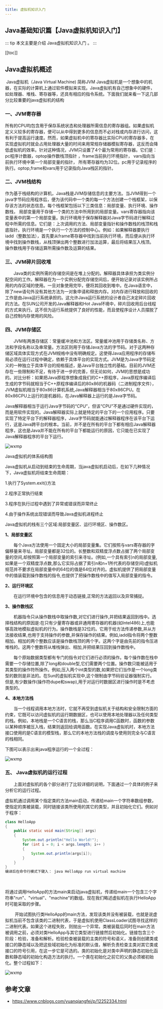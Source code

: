 ```yaml
---
title: 虚拟机知识入门
---
```


## Java基础知识篇【Java虚拟机知识入门】

::: tip
本文主要是介绍 Java虚拟机知识入门 。
:::

[[toc]]

## Java虚拟机概述

​    Java虚拟机（Java Virtual Machine) 简称JVM Java虚拟机是一个想象中的机器，在实际的计算机上通过软件模拟来实现。Java虚拟机有自己想象中的硬件，如处理器、堆栈、寄存器等，还具有相应的指令系统。下面我们就来看一下这几部分比较重要的java虚拟机的结构

### 一、JVM寄存器

​    所有的CPU均包含用于保存系统状态和处理器所需信息的寄存器组。如果虚拟机定义义较多的寄存器，便可以从中得到更多的信息而不必对栈或内存进行访问，这有利于提高运行速度。然而，如果虚拟机中的寄存器比实际CPU的寄存器多，在实现虚拟机时就会占用处理器大量的时间来用常规存储器模拟寄存器，这反而会降低虚拟机的效率。针对这种情况，JVM只设置了4个最为常用的寄存器。它们是：pc程序计数器，optop操作数栈顶指针 ，frame当前执行环境指针， vars指向当前执行环境中第一个局部变量的指针， 所有寄存器均为32位。pc用于记录程序的执行。optop,frame和vars用于记录指向Java栈区的指针。

### 二、JVM栈结构

​    作为基于栈结构的计算机，Java栈是JVM存储信息的主要方法。当JVM得到一个java字节码应用程序后，便为该代码中一个类的每一个方法创建一个栈框架，以保存该方法的状态信息。每个栈框架包括以下三类信息：局部变量、执行环境、操作数栈， 局部变量用于存储一个类的方法中所用到的局部变量。vars寄存器指向该变量表中的第一个局部变量。执行环境用于保存解释器对Java字节码进行解释过程中所需的信息。它们是：上次调用的方法、局部变量指针和操作数栈的栈顶和栈底指针。执行环境是一个执行一个方法的控制中心。例如：如果解释器要执行iadd（整数加法），首先要从frame寄存器中找到当前执行环境，而后便从执行环境中找到操作数栈，从栈顶弹出两个整数进行加法运算，最后将结果压入栈顶。　　操作数栈用于存储运算所需操作数及运算的结果。

### 三、JVM碎片回收堆

　　Java类的实例所需的存储空间是在堆上分配的。解释器具体承担为类实例分配空间的工作。解释器在为一个实例分配完存储空间后，便开始记录对该实例所占用的内存区域的使用。一旦对象使用完毕，便将其回收到堆中。在Java语言中，除了new语句外没有其他方法为一对象申请和释放内存。对内存进行释放和回收的工作是由Java运行系统承担的。这允许Java运行系统的设计者自己决定碎片回收的方法。在SUN公司开发的Java解释器和Hot Java环境中，碎片回收用后台线程的方式来执行。这不但为运行系统提供了良好的性能，而且使程序设计人员摆脱了自己控制内存使用的风险。

### 四、JVM存储区

　　JVM有两类存储区：常量缓冲池和方法区。常量缓冲池用于存储类名称、方法和字段名称以及串常量。方法区则用于存储Java方法的字节码。对于这两种存储区域具体实现方式在JVM规格中没有明确规定。这使得Java应用程序的存储布局必须在运行过程中确定，依赖于具体平台的实现方式。JVM是为Java字节码定义的一种独立于具体平台的规格描述，是Java平台独立性的基础。目前的JVM还存在一些限制和不足，有待于进一步的完善，但无论如何，JVM的思想是成功的。对比分析：如果把Java原程序想象成我们的C++原程序，Java原程序编译后生成的字节码就相当于C++原程序编译后的80x86的机器码（二进制程序文件），JVM虚拟机相当于80x86计算机系统,Java解释器相当于80x86CPU。在80x86CPU上运行的是机器码，在Java解释器上运行的是Java字节码。　　
  
Java解释器相当于运行Java字节码的“CPU”，但该“CPU”不是通过硬件实现的，而是用软件实现的。Java解释器实际上就是特定的平台下的一个应用程序。只要实现了特定平台下的解释器程序，Java字节码就能通过解释器程序在该平台下运行，这是Java跨平台的根本。当前，并不是在所有的平台下都有相应Java解释器程序，这也是Java并不能在所有的平台下都能运行的原因，它只能在已实现了Java解释器程序的平台下运行。 

<img class= "zoom-custom-imgs" :src="$withBase('/assets/img/java/jvm/intro-1.png')" alt="wxmp">

Java虚拟机的体系结构图

 

Java虚拟机从启动到结束的生命周期，当java虚拟机启动后，在如下几种情况下，Java虚拟机将结束生命周期：

1.执行了System.exit()方法 

2.程序正常执行结束 

3.程序在执行过程中遇到了异常或错误而异常终止

4.由于操作系统出现错误而导致Java虚拟机进程终止 

Java虚拟机的栈有三个区域:局部变量区、运行环境区、操作数区。

 

**1、局部变量区**

　　每个Java方法使用一个固定大小的局部变量集。它们按照与vars寄存器的字偏移量来寻址。局部变量都是32位的。长整数和双精度浮点数占据了两个局部变量的空间,却按照第一个局部变量的索引来寻址。(例如,一个具有索引n的局部变量,如果是一个双精度浮点数,那么它实际占据了索引n和n+1所代表的存储空间)虚拟机规范并不要求在局部变量中的64位的值是64位对齐的。虚拟机提供了把局部变量中的值装载到操作数栈的指令,也提供了把操作数栈中的值写入局部变量的指令。

**2、运行环境区**

　　在运行环境中包含的信息用于动态链接,正常的方法返回以及异常捕捉。

**3、操作数栈区**

　　机器指令只从操作数栈中取操作数,对它们进行操作,并把结果返回到栈中。选择栈结构的原因是:在只有少量寄存器或非通用寄存器的机器(如Intel486)上,也能够高效地模拟虚拟机的行为。操作数栈是32位的。它用于给方法传递参数,并从方法接收结果,也用于支持操作的参数,并保存操作的结果。例如,iadd指令将两个整数相加。相加的两个整数应该是操作数栈顶的两个字。这两个字是由先前的指令压进堆栈的。这两个整数将从堆栈弹出、相加,并把结果压回到操作数栈中。

　　每个原始数据类型都有专门的指令对它们进行必须的操作。每个操作数在栈中需要一个存储位置,除了long和double型,它们需要两个位置。操作数只能被适用于其类型的操作符所操作。例如,压入两个int类型的数,如果把它们当作是一个long类型的数则是非法的。在Sun的虚拟机实现中,这个限制由字节码验证器强制实行。但是,有少数操作(操作符dupe和swap),用于对运行时数据区进行操作时是不考虑类型的。

**4、本地方法栈**

　　当一个线程调用本地方法时，它就不再受到虚拟机关于结构和安全限制方面的约束，它既可以访问虚拟机的运行期数据区，也可以使用本地处理器以及任何类型的栈。例如，本地栈是一个C语言的栈，那么当C程序调用C函数时，函数的参数以某种顺序被压入栈，结果则返回给调用函数。在实现Java虚拟机时，本地方法接口使用的是C语言的模型栈，那么它的本地方法栈的调度与使用则完全与C语言的栈相同。

 

下图可以表示出来java程序运行的一个全过程：

<img class= "zoom-custom-imgs" :src="$withBase('/assets/img/java/jvm/intro-2.png')" alt="wxmp">

 

 

 

### 五、 Java虚拟机的运行过程

　　上面对虚拟机的各个部分进行了比较详细的说明，下面通过一个具体的例子来分析它的运行过程。

虚拟机通过调用某个指定类的方法main启动，传递给main一个字符串数组参数，使指定的类被装载，同时链接该类所使用的其它的类型，并且初始化它们。例如对于程序：

``` java
class HelloApp 
{
    public static void main(String[] args) 
    {
        System.out.println("Hello World!"); 
        for (int i = 0; i < args.length; i++ )
        {
            System.out.println(args[i]);
        }
    }
}
编译后在命令行模式下键入： java HelloApp run virtual machine
```

　　

将通过调用HelloApp的方法main来启动java虚拟机，传递给main一个包含三个字符串"run"、"virtual"、"machine"的数组。现在我们略述虚拟机在执行HelloApp时可能采取的步骤。

　　 开始试图执行类HelloApp的main方法，发现该类并没有被装载，也就是说虚拟机当前不包含该类的二进制代表，于是虚拟机使用ClassLoader试图寻找这样的二进制代表。如果这个进程失败，则抛出一个异常。类被装载后同时在main方法被调用之前，必须对类HelloApp与其它类型进行链接然后初始化。链接包含三个阶段：检验，准备和解析。检验检查被装载的主类的符号和语义，准备则创建类或接口的静态域以及把这些域初始化为标准的默认值，解析负责检查主类对其它类或接口的符号引用，在这一步它是可选的。类的初始化是对类中声明的静态初始化函数和静态域的初始化构造方法的执行。一个类在初始化之前它的父类必须被初始化。整个过程如下：

<img class= "zoom-custom-imgs" :src="$withBase('/assets/img/java/jvm/intro-3.png')" alt="wxmp">



## 参考文章
* https://www.cnblogs.com/yuanqiangfei/p/12252334.html